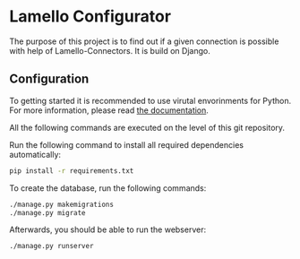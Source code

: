 # Lamello Configurator
The purpose of this project is to find out if a given connection is possible with help of Lamello-Connectors. It is build on Django.

## Configuration

To getting started it is recommended to use virutal envorinments for Python. For more information, please read [the documentation](http://docs.python-guide.org/en/latest/dev/virtualenvs/). 

All the following commands are executed on the level of this git repository.

Run the following command to install all required dependencies automatically: 

```bash
pip install -r requirements.txt
```

To create the database, run the following commands:

```bash
./manage.py makemigrations
./manage.py migrate
```

Afterwards, you should be able to run the webserver:

```
./manage.py runserver
```

